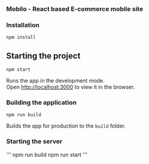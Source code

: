 ### Mobilo -  React based E-commerce mobile site

### Installation

```
npm install
```

## Starting the project

```
npm start
```

Runs the app in the development mode.<br>
Open [http://localhost:3000](http://localhost:3000) to view it in the browser.

### Building the application

```
npm run build
```

Builds the app for production to the `build` folder.<be>


### Starting the server

'''
npm run build
npm run start
'''

